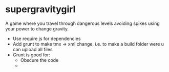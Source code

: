 # supergravitygirl
A game where you travel through dangerous levels avoiding spikes using your power to change gravity.

- Use require js for dependencies
- Add grunt to make tmx -> xml change, i.e. to make a build folder were u can upload all files
- Grunt is good for:
	- Obscure the code
	- 
